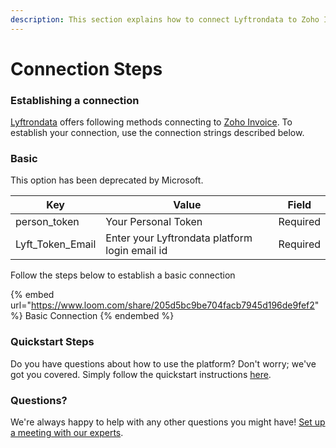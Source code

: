 ```yaml
---
description: This section explains how to connect Lyftrondata to Zoho Invoice.
---
```


# Connection Steps

### Establishing a connection

[Lyftrondata](https://www.lyftrondata.com) offers following methods connecting to [Zoho Invoice](https://www.lyftrondata.com/integration/finance-analytics/zoho-invoice/). To establish your connection, use the connection strings described below.

### Basic

This option has been deprecated by Microsoft.

| Key                | Value                                          | Field    |
| ------------------ | ---------------------------------------------- | -------- |
| person\_token      | Your Personal Token                            | Required |
| Lyft\_Token\_Email | Enter your Lyftrondata platform login email id | Required |

Follow the steps below to establish a basic connection

{% embed url="https://www.loom.com/share/205d5bc9be704facb7945d196de9fef2" %}
Basic Connection
{% endembed %}

### Quickstart Steps

Do you have questions about how to use the platform? Don't worry; we've got you covered. Simply follow the quickstart instructions [here](README.md).

### Questions? <a href="#questions" id="questions"></a>

We're always happy to help with any other questions you might have! [Set up a meeting with our experts](https://www.lyftrondata.com/book-a-meeting/).
